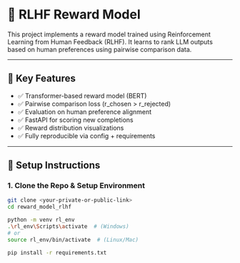 # 🧠 RLHF Reward Model

This project implements a reward model trained using Reinforcement Learning from Human Feedback (RLHF). It learns to rank LLM outputs based on human preferences using pairwise comparison data.

---

## 📌 Key Features

- ✅ Transformer-based reward model (BERT)
- ✅ Pairwise comparison loss (r_chosen > r_rejected)
- ✅ Evaluation on human preference alignment
- ✅ FastAPI for scoring new completions
- ✅ Reward distribution visualizations
- ✅ Fully reproducible via config + requirements

---

## 🚀 Setup Instructions

### 1. Clone the Repo & Setup Environment
```bash
git clone <your-private-or-public-link>
cd reward_model_rlhf

python -m venv rl_env
.\rl_env\Scripts\activate  # (Windows)
# or
source rl_env/bin/activate  # (Linux/Mac)

pip install -r requirements.txt
